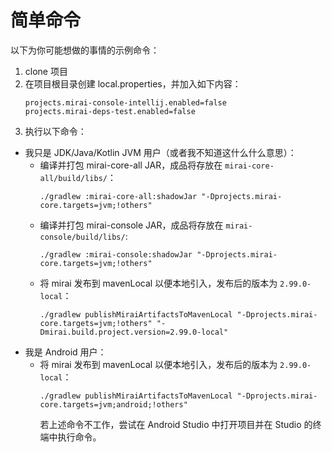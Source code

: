 # 简单命令

以下为你可能想做的事情的示例命令：

1. clone 项目
2. 在项目根目录创建 local.properties，并加入如下内容：
   ```properties
   projects.mirai-console-intellij.enabled=false
   projects.mirai-deps-test.enabled=false
   ```
3. 执行以下命令：

- 我只是 JDK/Java/Kotlin JVM 用户（或者我不知道这什么什么意思）：
    - 编译并打包 mirai-core-all JAR，成品将存放在 `mirai-core-all/build/libs/`：
      ```shell
      ./gradlew :mirai-core-all:shadowJar "-Dprojects.mirai-core.targets=jvm;!others"
      ```
    - 编译并打包 mirai-console JAR，成品将存放在 `mirai-console/build/libs/`:
      ```shell
      ./gradlew :mirai-console:shadowJar "-Dprojects.mirai-core.targets=jvm;!others"
      ```
    - 将 mirai 发布到 mavenLocal 以便本地引入，发布后的版本为 `2.99.0-local`：
      ```shell
      ./gradlew publishMiraiArtifactsToMavenLocal "-Dprojects.mirai-core.targets=jvm;!others" "-Dmirai.build.project.version=2.99.0-local"
      ```
- 我是 Android 用户：
    - 将 mirai 发布到 mavenLocal 以便本地引入，发布后的版本为 `2.99.0-local`：
      ```shell
      ./gradlew publishMiraiArtifactsToMavenLocal "-Dprojects.mirai-core.targets=jvm;android;!others"
      ```
      若上述命令不工作，尝试在 Android Studio 中打开项目并在 Studio 的终端中执行命令。
